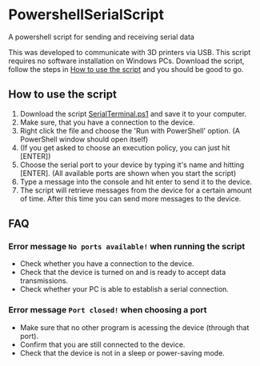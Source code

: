 # PowershellSerialScript
A powershell script for sending and receiving serial data

This was developed to communicate with 3D printers via USB.
This script requires no software installation on Windows PCs. Download the script, follow the steps in [How to use the script](#how-to-use-the-script) and you should be good to go.

## How to use the script
1. Download the script [SerialTerminal.ps1](SerialTerminal.ps1) and save it to your computer.
2. Make sure, that you have a connection to the device.
3. Right click the file and choose the 'Run with PowerShell' option. (A PowerShell window should open itself)
4. (If you get asked to choose an execution policy, you can just hit [ENTER]) 
5. Choose the serial port to your device by typing it's name and hitting [ENTER]. (All available ports are shown when you start the script)
6. Type a message into the console and hit enter to send it to the device.
7. The script will retrieve messages from the device for a certain amount of time. After this time you can send more messages to the device.

## FAQ
### Error message `No ports available!` when running the script
- Check whether you have a connection to the device.
- Check that the device is turned on and is ready to accept data transmissions.
- Check whether your PC is able to establish a serial connection.

### Error message `Port closed!` when choosing a port
- Make sure that no other program is acessing the device (through that port).
- Confirm that you are still connected to the device.
- Check that the device is not in a sleep or power-saving mode.
